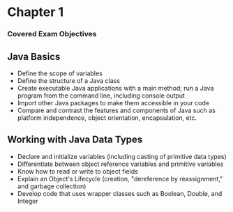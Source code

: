 # Chapter 1
### Covered Exam Objectives
## Java Basics
- Define the scope of variables
- Define the structure of a Java class
- Create executable Java applications with a main method; run a Java program from the command line, including console output
- Import other Java packages to make them accessible in your code
- Compare and contrast the features and components of Java such as platform independence, object orientation, encapsulation, etc.
## Working with Java Data Types
- Declare and initialize variables (including casting of primitive data types)
- Differentiate between object reference variables and primitive variables
- Know how to read or write to object fields
- Explain an Object's Lifecycle (creation, "dereference by reassignment," and garbage collection)
- Develop code that uses wrapper classes such as Boolean, Double, and Integer